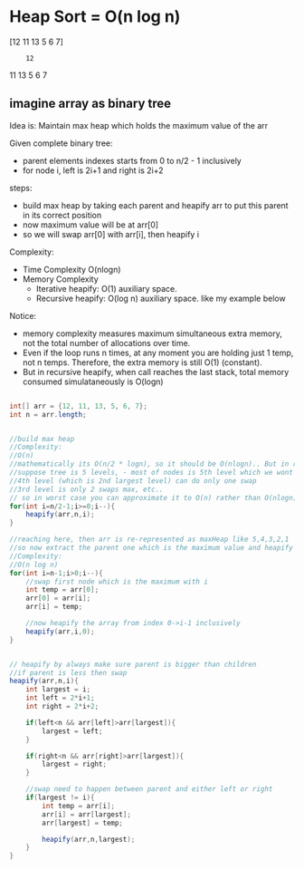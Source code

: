 # Heap Sort = O(n log n)


[12 11 13 5 6 7]

        12
  11         13
5    6     7

## imagine array as binary tree

Idea is:
Maintain max heap which holds the maximum value of the arr

Given complete binary tree:
- parent elements indexes starts from 0 to n/2 - 1  inclusively
- for node i, left is 2i+1 and right is 2i+2

steps:
- build max heap by taking each parent and heapify arr to put this parent in its correct position
- now maximum value will be at arr[0]
- so we will swap arr[0] with arr[i], then heapify i 


Complexity:
- Time Complexity O(nlogn)
- Memory Complexity 
    - Iterative heapify: O(1) auxiliary space.
    - Recursive heapify: O(log n) auxiliary space. like my example below

Notice:
- memory complexity measures maximum simultaneous extra memory, not the total number of allocations over time.
- Even if the loop runs n times, at any moment you are holding just 1 temp, not n temps.
Therefore, the extra memory is still O(1) (constant).
- But in recursive heapify, when call reaches the last stack, total memory consumed simulataneously is O(logn)



```java

int[] arr = {12, 11, 13, 5, 6, 7};
int n = arr.length;


//build max heap
//Complexity:
//O(n)
//mathematically its O(n/2 * logn), so it should be O(nlogn).. But in reality, building the heap is only O(n)
//suppose tree is 5 levels, - most of nodes is 5th level which we wont even traverse 
//4th level (which is 2nd largest level) can do only one swap
//3rd level is only 2 swaps max, etc.. 
// so in worst case you can approximate it to O(n) rather than O(nlogn)
for(int i=n/2-1;i>=0;i--){
    heapify(arr,n,i);
}

//reaching here, then arr is re-represented as maxHeap like 5,4,3,2,1
//so now extract the parent one which is the maximum value and heapify again 
//Complexity:
//O(n log n)
for(int i=n-1;i>0;i--){
    //swap first node which is the maximum with i
    int temp = arr[0];
    arr[0] = arr[i];
    arr[i] = temp;

    //now heapify the array from index 0->i-1 inclusively
    heapify(arr,i,0); 
}


// heapify by always make sure parent is bigger than children
//if parent is less then swap
heapify(arr,n,i){
    int largest = i;
    int left = 2*i+1;
    int right = 2*i+2;

    if(left<n && arr[left]>arr[largest]){
        largest = left;
    }

    if(right<n && arr[right]>arr[largest]){
        largest = right;
    }

    //swap need to happen between parent and either left or right
    if(largest != i){
        int temp = arr[i];
        arr[i] = arr[largest];
        arr[largest] = temp;

        heapify(arr,n,largest);
    }
}

```